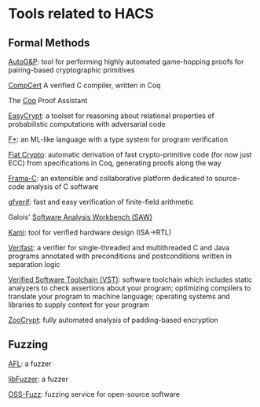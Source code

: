 # Tools related to HACS

## Formal Methods

[AutoG&P](https://autognp.github.io): tool for performing highly automated game-hopping proofs for pairing-based cryptographic primitives

[CompCert](http://compcert.inria.fr/) A verified C compiler, written in Coq

The [Coq](https://coq.inria.fr/) Proof Assistant

[EasyCrypt](https://www.easycrypt.info/trac/): a toolset for reasoning about relational properties of probabilistic computations with adversarial code

[F&ast;](https://www.fstar-lang.org/): an ML-like language with a type system for program verification

[Fiat Crypto](https://github.com/mit-plv/fiat-crypto/): automatic derivation of fast crypto-primitive code (for now just ECC) from specifications in Coq, generating proofs along the way

[Frama-C](http://frama-c.com/): an extensible and collaborative platform dedicated to source-code analysis of C software

[gfverif](http://gfverif.cryptojedi.org): fast and easy verification of finite-field arithmetic

Galois' [Software Analysis Workbench (SAW)](https://saw.galois.com/)

[Kami](http://plv.csail.mit.edu/kami/):  tool for verified hardware design (ISA->RTL)

[Verifast](https://people.cs.kuleuven.be/~bart.jacobs/verifast/): a verifier for single-threaded and multithreaded C and Java programs annotated with preconditions and postconditions written in separation logic

[Verified Software Toolchain (VST)](http://deepspec.org/research/VST/): software toolchain which includes static analyzers to check assertions about your program; optimizing compilers to translate your program to machine language; operating systems and libraries to supply context for your program

[ZooCrypt](https://www.easycrypt.info/trac/wiki/ZooCrypt): fully automated analysis of padding-based encryption

## Fuzzing

[AFL](http://lcamtuf.coredump.cx/afl/): a fuzzer
 
[libFuzzer](http://libfuzzer.info): a fuzzer
 
[OSS-Fuzz](https://github.com/google/oss-fuzz): fuzzing service for open-source software
